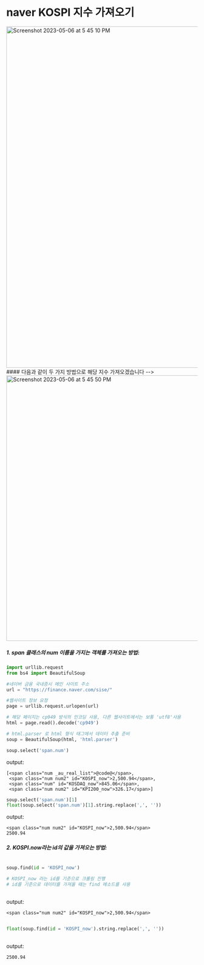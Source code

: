 # naver KOSPI 지수 가져오기
<img width="900" alt="Screenshot 2023-05-06 at 5 45 10 PM" src="https://user-images.githubusercontent.com/83897840/236613672-053cdb81-7b1a-439a-b78a-a65c022997f2.png">
#### 다음과 같이 두 가지 방법으로 해당 지수 가져오겠습니다 -->
<img width="700" alt="Screenshot 2023-05-06 at 5 45 50 PM" src="https://user-images.githubusercontent.com/83897840/236613716-b6f84de3-9bce-47d7-a2c5-dd4e985c6daf.png">

##### 1. span 클래스의 num 이름을 가지는 객체를 가져오는 방법:
```` python
import urllib.request
from bs4 import BeautifulSoup

#네이버 금융 국내증시 메인 사이트 주소
url = "https://finance.naver.com/sise/"

#웹사이트 정보 요청
page = urllib.request.urlopen(url)

# 해당 페이지는 cp949 방식의 인코딩 사용, 다른 웹사이트에서는 보통 'utf8'사용
html = page.read().decode('cp949')

# html.parser 로 html 형식 태그에서 데이터 추출 준비
soup = BeautifulSoup(html, 'html.parser') 

soup.select('span.num')
````
output:
````
[<span class="num _au_real_list">@code@</span>,
 <span class="num num2" id="KOSPI_now">2,500.94</span>,
 <span class="num" id="KOSDAQ_now">845.06</span>,
 <span class="num num2" id="KPI200_now">326.17</span>]
 ````
 ```` python
 soup.select('span.num')[1]
 float(soup.select('span.num')[1].string.replace(',', ''))
  ````
  output:
````
<span class="num num2" id="KOSPI_now">2,500.94</span>
2500.94
````

##### 2. KOSPI.now라는 id의 값을 가져오는 방법:
```` python  

soup.find(id = 'KOSPI_now')

# KOSPI_now 라는 id를 기준으로 크롤링 진행
# id를 기준으로 데이터를 가져올 때는 find 메소드를 사용
 
````
output:
````
<span class="num num2" id="KOSPI_now">2,500.94</span>
````
```` python  

float(soup.find(id = 'KOSPI_now').string.replace(',', ''))
 
````
output:
````
2500.94
````





